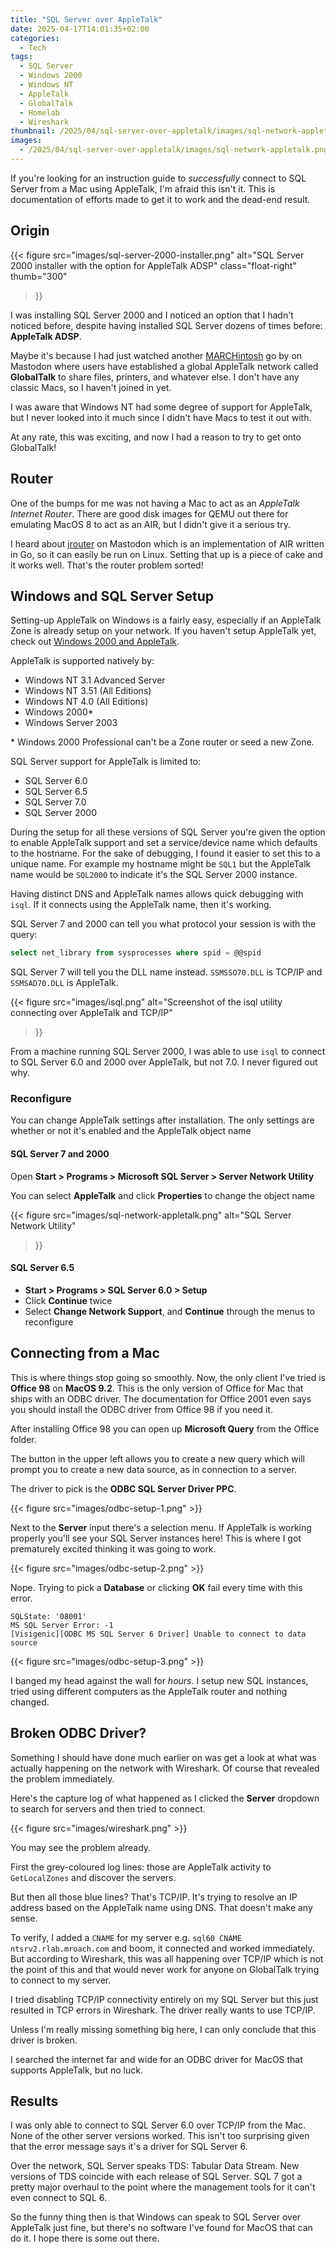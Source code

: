 ```yaml
---
title: "SQL Server over AppleTalk"
date: 2025-04-17T14:01:35+02:00
categories:
  - Tech
tags:
  - SQL Server
  - Windows 2000
  - Windows NT
  - AppleTalk
  - GlobalTalk
  - Homelab
  - Wireshark
thumbnail: /2025/04/sql-server-over-appletalk/images/sql-network-appletalk.png
images:
  - /2025/04/sql-server-over-appletalk/images/sql-network-appletalk.png-
---
```


If you're looking for an instruction guide to *successfully* connect to
SQL Server from a Mac using AppleTalk, I'm afraid this isn't it. This is
documentation of efforts made to get it to work and the dead-end result.

<!--more-->

## Origin

{{< figure
    src="images/sql-server-2000-installer.png"
    alt="SQL Server 2000 installer with the option for AppleTalk ADSP"
    class="float-right"
    thumb="300"
>}}

I was installing SQL Server 2000 and I noticed an option that I hadn't noticed
before, despite having installed SQL Server dozens of times before: **AppleTalk ADSP**.

Maybe it's because I had just watched another [MARCHintosh] go by on Mastodon
where users have established a global AppleTalk network called **GlobalTalk**
to share files, printers, and whatever else.
I don't have any classic Macs, so I haven't joined in yet.

I was aware that Windows NT had some degree of support for AppleTalk, but I never
looked into it much since I didn't have Macs to test it out with.

At any rate, this was exciting, and now I had a reason to try to get onto GlobalTalk!

## Router

One of the bumps for me was not having a Mac to act as an *AppleTalk Internet Router*.
There are good disk images for QEMU out there for emulating MacOS 8 to act
as an AIR, but I didn't give it a serious try.

I heard about [jrouter] on Mastodon which is an implementation of AIR written in
Go, so it can easily be run on Linux. Setting that up is a piece of cake and it works well.
That's the router problem sorted!

## Windows and SQL Server Setup

Setting-up AppleTalk on Windows is a fairly easy, especially if an AppleTalk Zone
is already setup on your network. If you haven't setup AppleTalk yet, check out
[Windows 2000 and AppleTalk](/2025/04/windows-2000-and-appletalk).

AppleTalk is supported natively by:

* Windows NT 3.1 Advanced Server
* Windows NT 3.51 (All Editions)
* Windows NT 4.0 (All Editions)
* Windows 2000*
* Windows Server 2003

\* Windows 2000 Professional can't be a Zone router or seed a new Zone.

SQL Server support for AppleTalk is limited to:
* SQL Server 6.0
* SQL Server 6.5
* SQL Server 7.0
* SQL Server 2000

During the setup for all these versions of SQL Server you're given the option
to enable AppleTalk support and set a service/device name which defaults to
the hostname. For the sake of debugging, I found it easier to set this to
a unique name. For example my hostname might be `SQL1` but the AppleTalk
name would be `SQL2000` to indicate it's the SQL Server 2000 instance.

Having distinct DNS and AppleTalk names allows quick debugging with `isql`.
If it connects using the AppleTalk name, then it's working.

SQL Server 7 and 2000 can tell you what protocol your session is with the query:

```sql
select net_library from sysprocesses where spid = @@spid
```

SQL Server 7 will tell you the DLL name instead.
`SSMSSO70.DLL` is TCP/IP and `SSMSAD70.DLL` is AppleTalk.

{{< figure
    src="images/isql.png"
    alt="Screenshot of the isql utility connecting over AppleTalk and TCP/IP"
>}}

From a machine running SQL Server 2000, I was able to use `isql` to connect to
SQL Server 6.0 and 2000 over AppleTalk, but not 7.0. I never figured out why.

### Reconfigure

You can change AppleTalk settings after installation. The only settings are
whether or not it's enabled and the AppleTalk object name

#### SQL Server 7 and 2000

Open **Start > Programs > Microsoft SQL Server > Server Network Utility**

You can select **AppleTalk** and click **Properties** to change the object name


{{< figure
    src="images/sql-network-appletalk.png"
    alt="SQL Server Network Utility"
>}}


#### SQL Server 6.5

* **Start > Programs > SQL Server 6.0 > Setup**
* Click **Continue** twice
* Select **Change Network Support**, and **Continue** through the menus to reconfigure


## Connecting from a Mac

This is where things stop going so smoothly. Now, the only client I've tried
is **Office 98** on **MacOS 9.2**. This is the only version of Office for Mac
that ships with an ODBC driver. The documentation for Office 2001 even says
you should install the ODBC driver from Office 98 if you need it.

After installing Office 98 you can open up **Microsoft Query** from the Office folder.

The button in the upper left allows you to create a new query which will
prompt you to create a new data source, as in connection to a server.

The driver to pick is the **ODBC SQL Server Driver PPC**.

{{< figure src="images/odbc-setup-1.png" >}}

Next to the **Server** input there's a selection menu. If AppleTalk is working
properly you'll see your SQL Server instances here! This is where I got prematurely
excited thinking it was going to work.

{{< figure src="images/odbc-setup-2.png" >}}

Nope. Trying to pick a **Database** or clicking **OK** fail every time with this error.

```
SQLState: '08001'
MS SQL Server Error: -1
[Visigenic][ODBC MS SQL Server 6 Driver] Unable to connect to data source
```

{{< figure src="images/odbc-setup-3.png" >}}

I banged my head against the wall for *hours*. I setup new SQL instances,
tried using different computers as the AppleTalk router and nothing changed.

## Broken ODBC Driver?

Something I should have done much earlier on was get a look at what was actually
happening on the network with Wireshark. Of course that revealed the problem immediately.

Here's the capture log of what happened as I clicked the **Server** dropdown to
search for servers and then tried to connect.

{{< figure src="images/wireshark.png" >}}

You may see the problem already.

First the grey-coloured log lines: those are AppleTalk activity to `GetLocalZones` and discover the servers.

But then all those blue lines? That's TCP/IP. It's trying to resolve an IP address
based on the AppleTalk name using DNS. That doesn't make any sense.

To verify, I added a `CNAME` for my server e.g. `sql60 CNAME ntsrv2.rlab.mroach.com`
and boom, it connected and worked immediately. But according to Wireshark, this
was all happening over TCP/IP which is not the point of this and that
would never work for anyone on GlobalTalk trying to connect to my server.

I tried disabling TCP/IP connectivity entirely on my SQL Server but this just
resulted in TCP errors in Wireshark. The driver really wants to use TCP/IP.

Unless I'm really missing something big here, I can only conclude that this driver is broken.

I searched the internet far and wide for an ODBC driver for MacOS that supports AppleTalk,
but no luck.

## Results

I was only able to connect to SQL Server 6.0 over TCP/IP from the Mac. None of the other server versions worked.
This isn't too surprising given that the error message says it's a driver for SQL Server 6.

Over the network, SQL Server speaks TDS: Tabular Data Stream. New versions of
TDS coincide with each release of SQL Server. SQL 7 got a pretty major overhaul
to the point where the management tools for it can't even connect to SQL 6.

So the funny thing then is that Windows can speak to SQL Server over AppleTalk just fine,
but there's no software I've found for MacOS that can do it. I hope there is some out there.

[MARCHintosh]: https://www.marchintosh.com/
[jrouter]: https://gitea.drjosh.dev/josh/jrouter
[Windows 2000 and AppleTalk]: /2025/04/windows-2000-and-appletalk

